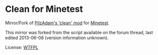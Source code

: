 # Clean for Minetest

Mirror/Fork of [PilzAdam's 'clean' mod][f.clean] for [Minetest].

This mirror was forked from the script available on the forum thread, last edited 2013-06-08 (version information unknown).

License: [WTFPL](../../../doc/licenses/WTFPL.txt)


[Minetest]: http://www.minetest.net/

[f.clean]: https://forum.minetest.net/viewtopic.php?t=2777

